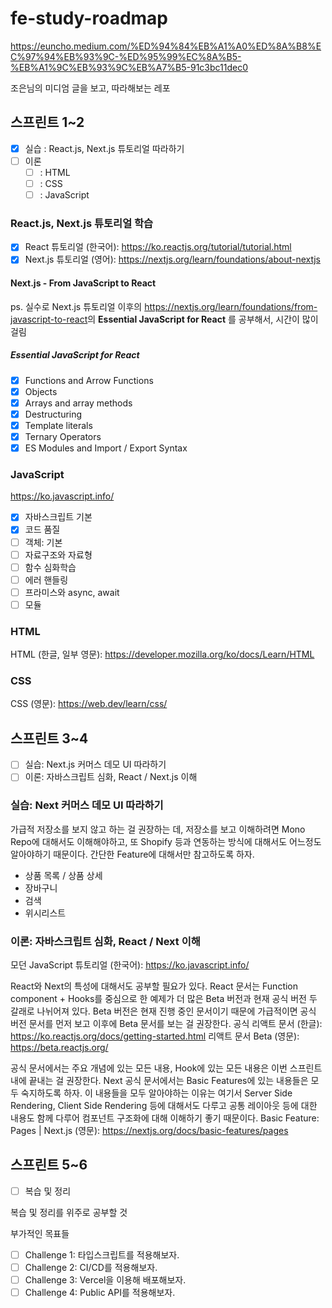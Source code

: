 # fe-study-roadmap

https://euncho.medium.com/%ED%94%84%EB%A1%A0%ED%8A%B8%EC%97%94%EB%93%9C-%ED%95%99%EC%8A%B5-%EB%A1%9C%EB%93%9C%EB%A7%B5-91c3bc11dec0

조은님의 미디엄 글을 보고, 따라해보는 레포
## 스프린트 1~2
  
* [x] 실습 : React.js, Next.js 튜토리얼 따라하기 
* [ ] 이론
  * [ ]  : HTML
  * [ ]  : CSS
  * [ ]  : JavaScript

### React.js, Next.js 튜토리얼 학습

* [x] React 튜토리얼 (한국어): <https://ko.reactjs.org/tutorial/tutorial.html>
* [x] Next.js 튜토리얼 (영어): <https://nextjs.org/learn/foundations/about-nextjs>

#### Next.js - From JavaScript to React

ps. 실수로 Next.js 튜토리얼 이후의 <https://nextjs.org/learn/foundations/from-javascript-to-react>의 **Essential JavaScript for React**
를 공부해서, 시간이 많이 걸림

##### Essential JavaScript for React

* [x] Functions and Arrow Functions
* [x] Objects
* [x] Arrays and array methods
* [x] Destructuring
* [x] Template literals
* [x] Ternary Operators
* [x] ES Modules and Import / Export Syntax

### JavaScript

<https://ko.javascript.info/>

* [x] 자바스크립트 기본
* [x] 코드 품질
* [ ] 객체: 기본
* [ ] 자료구조와 자료형
* [ ] 함수 심화학습
* [ ] 에러 핸들링
* [ ] 프라미스와 async, await
* [ ] 모듈

### HTML

HTML (한글, 일부 영문): <https://developer.mozilla.org/ko/docs/Learn/HTML>

### CSS

CSS (영문): <https://web.dev/learn/css/>

## 스프린트 3~4

* [ ] 실습: Next.js 커머스 데모 UI 따라하기
* [ ] 이론: 자바스크립트 심화, React / Next.js 이해

### 실습: Next 커머스 데모 UI 따라하기

가급적 저장소를 보지 않고 하는 걸 권장하는 데, 저장소를 보고 이해하려면 Mono Repo에 대해서도 이해해야하고, 또 Shopify 등과 연동하는 방식에 대해서도 어느정도 알아야하기 때문이다. 간단한 Feature에 대해서만 참고하도록 하자.

* 상품 목록 / 상품 상세
* 장바구니
* 검색
* 위시리스트

### 이론: 자바스크립트 심화, React / Next 이해

모던 JavaScript 튜토리얼 (한국어): <https://ko.javascript.info/>

React와 Next의 특성에 대해서도 공부할 필요가 있다. React 문서는 Function component + Hooks를 중심으로 한 예제가 더 많은 Beta 버전과 현재 공식 버전 두 갈래로 나뉘어져 있다. Beta 버전은 현재 진행 중인 문서이기 때문에 가급적이면 공식 버전 문서를 먼저 보고 이후에 Beta 문서를 보는 걸 권장한다.
공식 리액트 문서 (한글): <https://ko.reactjs.org/docs/getting-started.html>
리액트 문서 Beta (영문): <https://beta.reactjs.org/>

공식 문서에서는 주요 개념에 있는 모든 내용, Hook에 있는 모든 내용은 이번 스프린트 내에 끝내는 걸 권장한다.
Next 공식 문서에서는 Basic Features에 있는 내용들은 모두 숙지하도록 하자. 이 내용들을 모두 알아야하는 이유는 여기서 Server Side Rendering, Client Side Rendering 등에 대해서도 다루고 공통 레이아웃 등에 대한 내용도 함께 다루어 컴포넌트 구조화에 대해 이해하기 좋기 때문이다.
Basic Feature: Pages | Next.js (영문): <https://nextjs.org/docs/basic-features/pages>

## 스프린트 5~6

* [ ] 복습 및 정리

복습 및 정리를 위주로 공부할 것 

부가적인 목표들

* [ ] Challenge 1: 타입스크립트를 적용해보자.
* [ ] Challenge 2: CI/CD를 적용해보자.
* [ ] Challenge 3: Vercel을 이용해 배포해보자.
* [ ] Challenge 4: Public API를 적용해보자.
